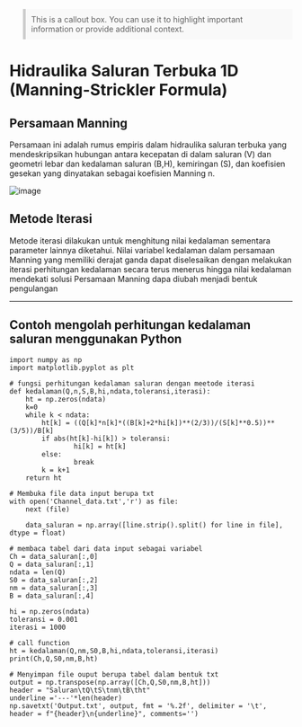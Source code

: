 <blockquote style="background-color: #f9f9f9; border-left: 5px solid #ccc; padding: 10px;">
This is a callout box. You can use it to highlight important information or provide additional context.
</blockquote>

# Hidraulika Saluran Terbuka 1D (Manning-Strickler Formula)
## Persamaan Manning
Persamaan ini adalah rumus empiris dalam hidraulika saluran terbuka yang mendeskripsikan hubungan antara kecepatan di dalam saluran (V) dan geometri lebar dan kedalaman saluran (B,H), kemiringan (S), dan koefisien gesekan yang dinyatakan sebagai koefisien Manning n.

![image](https://github.com/vempi/course-python-programming/assets/108465312/6dd25e3c-9f10-4528-bfcc-5dbfa22db318)

## Metode Iterasi
Metode iterasi dilakukan untuk menghitung nilai kedalaman sementara parameter lainnya diketahui. Nilai variabel kedalaman dalam persamaan Manning yang memiliki derajat ganda dapat diselesaikan dengan melakukan iterasi perhitungan kedalaman secara terus menerus hingga nilai kedalaman mendekati solusi
Persamaan Manning dapa diubah menjadi bentuk pengulangan




---
Contoh mengolah perhitungan kedalaman saluran menggunakan Python
---

```{python}
import numpy as np
import matplotlib.pyplot as plt

# fungsi perhitungan kedalaman saluran dengan meetode iterasi
def kedalaman(Q,n,S,B,hi,ndata,toleransi,iterasi):
    ht = np.zeros(ndata)
    k=0
    while k < ndata:
        ht[k] = ((Q[k]*n[k]*((B[k]+2*hi[k])**(2/3))/(S[k]**0.5))**(3/5))/B[k]
        if abs(ht[k]-hi[k]) > toleransi:
                hi[k] = ht[k]
        else:
                break
        k = k+1   
    return ht

# Membuka file data input berupa txt 
with open('Channel_data.txt','r') as file:
    next (file)
    
    data_saluran = np.array([line.strip().split() for line in file], dtype = float)

# membaca tabel dari data input sebagai variabel
Ch = data_saluran[:,0]    
Q = data_saluran[:,1]
ndata = len(Q)
S0 = data_saluran[:,2]
nm = data_saluran[:,3]
B = data_saluran[:,4]

hi = np.zeros(ndata)
toleransi = 0.001
iterasi = 1000

# call function
ht = kedalaman(Q,nm,S0,B,hi,ndata,toleransi,iterasi)
print(Ch,Q,S0,nm,B,ht)

# Menyimpan file ouput berupa tabel dalam bentuk txt
output = np.transpose(np.array([Ch,Q,S0,nm,B,ht]))
header = "Saluran\tQ\tS\tnm\tB\tht"
underline ='---'*len(header)
np.savetxt('Output.txt', output, fmt = '%.2f', delimiter = '\t', header = f"{header}\n{underline}", comments='')
